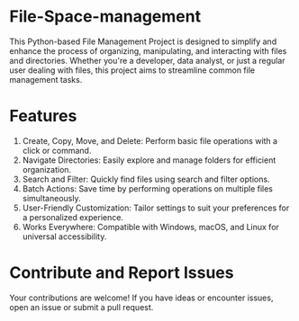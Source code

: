 # File-Space-management
This Python-based File Management Project is designed to simplify and enhance the process of organizing, manipulating, and interacting with files and directories. Whether you're a developer, data analyst, or just a regular user dealing with files, this project aims to streamline common file management tasks.

# Features
1. Create, Copy, Move, and Delete: Perform basic file operations with a click or command.
2. Navigate Directories: Easily explore and manage folders for efficient organization.
3. Search and Filter: Quickly find files using search and filter options.
4. Batch Actions: Save time by performing operations on multiple files simultaneously.
5. User-Friendly Customization: Tailor settings to suit your preferences for a personalized experience.
6. Works Everywhere: Compatible with Windows, macOS, and Linux for universal accessibility.

# Contribute and Report Issues
Your contributions are welcome! If you have ideas or encounter issues, open an issue or submit a pull request.
